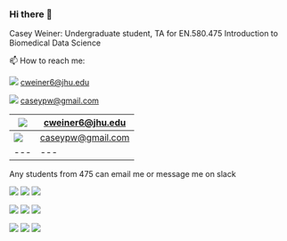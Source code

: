 ### Hi there 👋

Casey Weiner: Undergraduate student, TA for EN.580.475 Introduction to Biomedical Data Science

📫 How to reach me:  

<img src="https://img.shields.io/badge/Microsoft%20Outlook-0078D4?logo=microsoft-outlook&logoColor=white&style=for-the-badge" />  cweiner6@jhu.edu  
  
<img src="https://img.shields.io/badge/gmail-D14836?&style=for-the-badge&logo=gmail&logoColor=white" />  caseypw@gmail.com  

| <img src="https://img.shields.io/badge/Microsoft%20Outlook-0078D4?logo=microsoft-outlook&logoColor=white&style=for-the-badge" /> | cweiner6@jhu.edu |
|---|---|
| <img src="https://img.shields.io/badge/gmail-D14836?&style=for-the-badge&logo=gmail&logoColor=white" /> | caseypw@gmail.com | 
|---|---|

Any students from 475 can email me or message me on slack

<img src="https://img.shields.io/badge/python%20-%2314354C.svg?&style=for-the-badge&logo=python&logoColor=white"/> <img src="https://img.shields.io/badge/r-%23276DC3.svg?&style=for-the-badge&logo=r&logoColor=white" /> <img src="https://img.shields.io/badge/shell_script%20-%23121011.svg?&style=for-the-badge&logo=gnu-bash&logoColor=white"/>

<img src="https://img.shields.io/badge/numpy%20-%23013243.svg?&style=for-the-badge&logo=numpy&logoColor=white" /> <img src="https://img.shields.io/badge/pandas%20-%23150458.svg?&style=for-the-badge&logo=pandas&logoColor=white" /> <img src="https://img.shields.io/badge/Jupyter%20-%23F37626.svg?&style=for-the-badge&logo=Jupyter&logoColor=white" /> 

<!--
**caseypw/caseypw** is a ✨ _special_ ✨ repository because its `README.md` (this file) appears on your GitHub profile.

Here are some ideas to get you started:

- 🔭 I’m currently working on ...
- 🌱 I’m currently learning ...
- 👯 I’m looking to collaborate on ...
- 🤔 I’m looking for help with ...
- 💬 Ask me about ...
- 📫 How to reach me: ...
- 😄 Pronouns: ...
- ⚡ Fun fact: ...
-->

<img src="https://img.shields.io/badge/github%20-%23121011.svg?&style=for-the-badge&logo=github&logoColor=white"/> <img src="https://img.shields.io/badge/git%20-%23F05033.svg?&style=for-the-badge&logo=git&logoColor=white"/> <img src="https://img.shields.io/badge/latex%20-%23008080.svg?&style=for-the-badge&logo=latex&logoColor=white"/>
